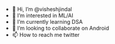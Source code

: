 - 👋 Hi, I’m @visheshjindal
- 👀 I’m interested in ML/AI
- 🌱 I’m currently learning DSA
- 💞️ I’m looking to collaborate on Android
- 📫 How to reach me twitter

<!---
visheshjindal/visheshjindal is a ✨ special ✨ repository because its `README.md` (this file) appears on your GitHub profile.
You can click the Preview link to take a look at your changes.
--->

